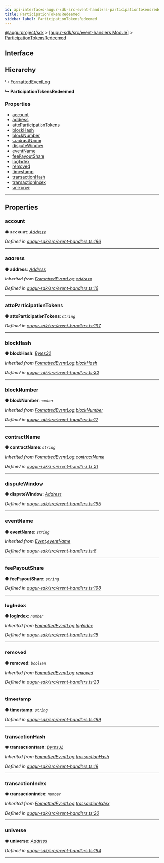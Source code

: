 ```yaml
---
id: api-interfaces-augur-sdk-src-event-handlers-participationtokensredeemed
title: ParticipationTokensRedeemed
sidebar_label: ParticipationTokensRedeemed
---
```


[@augurproject/sdk](api-readme.md) > [[augur-sdk/src/event-handlers Module]](api-modules-augur-sdk-src-event-handlers-module.md) > [ParticipationTokensRedeemed](api-interfaces-augur-sdk-src-event-handlers-participationtokensredeemed.md)

## Interface

## Hierarchy

↳  [FormattedEventLog](api-interfaces-augur-sdk-src-event-handlers-formattedeventlog.md)

**↳ ParticipationTokensRedeemed**

### Properties

* [account](api-interfaces-augur-sdk-src-event-handlers-participationtokensredeemed.md#account)
* [address](api-interfaces-augur-sdk-src-event-handlers-participationtokensredeemed.md#address)
* [attoParticipationTokens](api-interfaces-augur-sdk-src-event-handlers-participationtokensredeemed.md#attoparticipationtokens)
* [blockHash](api-interfaces-augur-sdk-src-event-handlers-participationtokensredeemed.md#blockhash)
* [blockNumber](api-interfaces-augur-sdk-src-event-handlers-participationtokensredeemed.md#blocknumber)
* [contractName](api-interfaces-augur-sdk-src-event-handlers-participationtokensredeemed.md#contractname)
* [disputeWindow](api-interfaces-augur-sdk-src-event-handlers-participationtokensredeemed.md#disputewindow)
* [eventName](api-interfaces-augur-sdk-src-event-handlers-participationtokensredeemed.md#eventname)
* [feePayoutShare](api-interfaces-augur-sdk-src-event-handlers-participationtokensredeemed.md#feepayoutshare)
* [logIndex](api-interfaces-augur-sdk-src-event-handlers-participationtokensredeemed.md#logindex)
* [removed](api-interfaces-augur-sdk-src-event-handlers-participationtokensredeemed.md#removed)
* [timestamp](api-interfaces-augur-sdk-src-event-handlers-participationtokensredeemed.md#timestamp)
* [transactionHash](api-interfaces-augur-sdk-src-event-handlers-participationtokensredeemed.md#transactionhash)
* [transactionIndex](api-interfaces-augur-sdk-src-event-handlers-participationtokensredeemed.md#transactionindex)
* [universe](api-interfaces-augur-sdk-src-event-handlers-participationtokensredeemed.md#universe)

---

## Properties

<a id="account"></a>

###  account

**● account**: *[Address](api-modules-augur-sdk-src-event-handlers-module.md#address)*

*Defined in [augur-sdk/src/event-handlers.ts:196](https://github.com/AugurProject/augur/blob/1e1466f1d3/packages/augur-sdk/src/event-handlers.ts#L196)*

___
<a id="address"></a>

###  address

**● address**: *[Address](api-modules-augur-sdk-src-event-handlers-module.md#address)*

*Inherited from [FormattedEventLog](api-interfaces-augur-sdk-src-event-handlers-formattedeventlog.md).[address](api-interfaces-augur-sdk-src-event-handlers-formattedeventlog.md#address)*

*Defined in [augur-sdk/src/event-handlers.ts:16](https://github.com/AugurProject/augur/blob/1e1466f1d3/packages/augur-sdk/src/event-handlers.ts#L16)*

___
<a id="attoparticipationtokens"></a>

###  attoParticipationTokens

**● attoParticipationTokens**: *`string`*

*Defined in [augur-sdk/src/event-handlers.ts:197](https://github.com/AugurProject/augur/blob/1e1466f1d3/packages/augur-sdk/src/event-handlers.ts#L197)*

___
<a id="blockhash"></a>

###  blockHash

**● blockHash**: *[Bytes32](api-modules-augur-sdk-src-event-handlers-module.md#bytes32)*

*Inherited from [FormattedEventLog](api-interfaces-augur-sdk-src-event-handlers-formattedeventlog.md).[blockHash](api-interfaces-augur-sdk-src-event-handlers-formattedeventlog.md#blockhash)*

*Defined in [augur-sdk/src/event-handlers.ts:22](https://github.com/AugurProject/augur/blob/1e1466f1d3/packages/augur-sdk/src/event-handlers.ts#L22)*

___
<a id="blocknumber"></a>

###  blockNumber

**● blockNumber**: *`number`*

*Inherited from [FormattedEventLog](api-interfaces-augur-sdk-src-event-handlers-formattedeventlog.md).[blockNumber](api-interfaces-augur-sdk-src-event-handlers-formattedeventlog.md#blocknumber)*

*Defined in [augur-sdk/src/event-handlers.ts:17](https://github.com/AugurProject/augur/blob/1e1466f1d3/packages/augur-sdk/src/event-handlers.ts#L17)*

___
<a id="contractname"></a>

###  contractName

**● contractName**: *`string`*

*Inherited from [FormattedEventLog](api-interfaces-augur-sdk-src-event-handlers-formattedeventlog.md).[contractName](api-interfaces-augur-sdk-src-event-handlers-formattedeventlog.md#contractname)*

*Defined in [augur-sdk/src/event-handlers.ts:21](https://github.com/AugurProject/augur/blob/1e1466f1d3/packages/augur-sdk/src/event-handlers.ts#L21)*

___
<a id="disputewindow"></a>

###  disputeWindow

**● disputeWindow**: *[Address](api-modules-augur-sdk-src-event-handlers-module.md#address)*

*Defined in [augur-sdk/src/event-handlers.ts:195](https://github.com/AugurProject/augur/blob/1e1466f1d3/packages/augur-sdk/src/event-handlers.ts#L195)*

___
<a id="eventname"></a>

###  eventName

**● eventName**: *`string`*

*Inherited from [Event](api-interfaces-augur-sdk-src-event-handlers-event.md).[eventName](api-interfaces-augur-sdk-src-event-handlers-event.md#eventname)*

*Defined in [augur-sdk/src/event-handlers.ts:8](https://github.com/AugurProject/augur/blob/1e1466f1d3/packages/augur-sdk/src/event-handlers.ts#L8)*

___
<a id="feepayoutshare"></a>

###  feePayoutShare

**● feePayoutShare**: *`string`*

*Defined in [augur-sdk/src/event-handlers.ts:198](https://github.com/AugurProject/augur/blob/1e1466f1d3/packages/augur-sdk/src/event-handlers.ts#L198)*

___
<a id="logindex"></a>

###  logIndex

**● logIndex**: *`number`*

*Inherited from [FormattedEventLog](api-interfaces-augur-sdk-src-event-handlers-formattedeventlog.md).[logIndex](api-interfaces-augur-sdk-src-event-handlers-formattedeventlog.md#logindex)*

*Defined in [augur-sdk/src/event-handlers.ts:18](https://github.com/AugurProject/augur/blob/1e1466f1d3/packages/augur-sdk/src/event-handlers.ts#L18)*

___
<a id="removed"></a>

###  removed

**● removed**: *`boolean`*

*Inherited from [FormattedEventLog](api-interfaces-augur-sdk-src-event-handlers-formattedeventlog.md).[removed](api-interfaces-augur-sdk-src-event-handlers-formattedeventlog.md#removed)*

*Defined in [augur-sdk/src/event-handlers.ts:23](https://github.com/AugurProject/augur/blob/1e1466f1d3/packages/augur-sdk/src/event-handlers.ts#L23)*

___
<a id="timestamp"></a>

###  timestamp

**● timestamp**: *`string`*

*Defined in [augur-sdk/src/event-handlers.ts:199](https://github.com/AugurProject/augur/blob/1e1466f1d3/packages/augur-sdk/src/event-handlers.ts#L199)*

___
<a id="transactionhash"></a>

###  transactionHash

**● transactionHash**: *[Bytes32](api-modules-augur-sdk-src-event-handlers-module.md#bytes32)*

*Inherited from [FormattedEventLog](api-interfaces-augur-sdk-src-event-handlers-formattedeventlog.md).[transactionHash](api-interfaces-augur-sdk-src-event-handlers-formattedeventlog.md#transactionhash)*

*Defined in [augur-sdk/src/event-handlers.ts:19](https://github.com/AugurProject/augur/blob/1e1466f1d3/packages/augur-sdk/src/event-handlers.ts#L19)*

___
<a id="transactionindex"></a>

###  transactionIndex

**● transactionIndex**: *`number`*

*Inherited from [FormattedEventLog](api-interfaces-augur-sdk-src-event-handlers-formattedeventlog.md).[transactionIndex](api-interfaces-augur-sdk-src-event-handlers-formattedeventlog.md#transactionindex)*

*Defined in [augur-sdk/src/event-handlers.ts:20](https://github.com/AugurProject/augur/blob/1e1466f1d3/packages/augur-sdk/src/event-handlers.ts#L20)*

___
<a id="universe"></a>

###  universe

**● universe**: *[Address](api-modules-augur-sdk-src-event-handlers-module.md#address)*

*Defined in [augur-sdk/src/event-handlers.ts:194](https://github.com/AugurProject/augur/blob/1e1466f1d3/packages/augur-sdk/src/event-handlers.ts#L194)*

___

